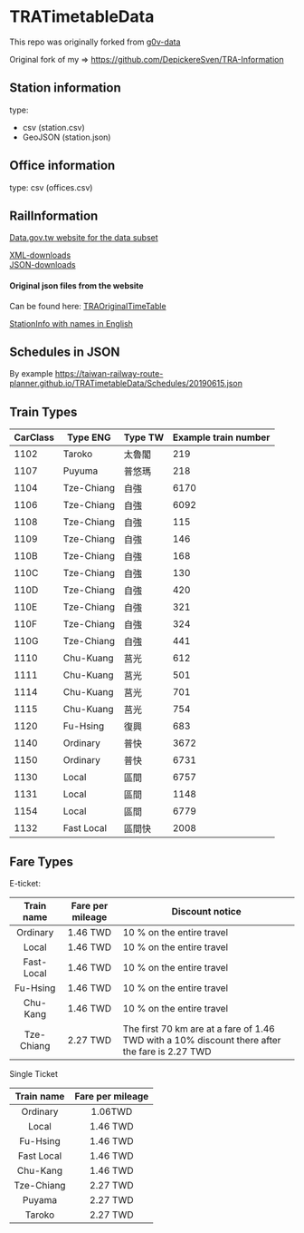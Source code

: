 # TRATimetableData

This repo was originally forked from [g0v-data](https://github.com/g0v-data/railway)

Original fork of my => https://github.com/DepickereSven/TRA-Information

## Station information

type: 
- csv (station.csv)
- GeoJSON (station.json)

## Office information

type: csv (offices.csv)

## RailInformation

[Data.gov.tw website for the data subset](https://data.gov.tw/dataset/6138#r1)
 
[XML-downloads](https://ods.railway.gov.tw/tra-ods-web/ods/download/dataResource/railway_schedule/XML/list)\
[JSON-downloads](https://ods.railway.gov.tw/tra-ods-web/ods/download/dataResource/railway_schedule/JSON/list)

#### Original json files from the website

Can be found here: [TRAOriginalTimeTable](https://github.com/Taiwan-Railway-Route-Planner/TRAOriginalTimeTable)


[StationInfo with names in English](https://taiwan-railway-route-planner.github.io/TRATimetableData/stationInfo.json)

## Schedules in JSON 

By example https://taiwan-railway-route-planner.github.io/TRATimetableData/Schedules/20190615.json


## Train Types

| CarClass | Type ENG   | Type TW | Example train number | 
|----------|------------|---------|----------------------|
| 1102     | Taroko     | 太魯閣     | 219                  | 
| 1107     | Puyuma     | 普悠瑪     | 218                  | 
| 1104     | Tze-Chiang | 自強      | 6170                 | 
| 1106     | Tze-Chiang | 自強      | 6092                 | 
| 1108     | Tze-Chiang | 自強      | 115                  | 
| 1109     | Tze-Chiang | 自強      | 146                  | 
| 110B     | Tze-Chiang | 自強      | 168                  | 
| 110C     | Tze-Chiang | 自強      | 130                  | 
| 110D     | Tze-Chiang | 自強      | 420                  | 
| 110E     | Tze-Chiang | 自強      | 321                  | 
| 110F     | Tze-Chiang | 自強      | 324                  | 
| 110G     | Tze-Chiang | 自強      | 441                  | 
| 1110     | Chu-Kuang  | 莒光      | 612                  | 
| 1111     | Chu-Kuang  | 莒光      | 501                  | 
| 1114     | Chu-Kuang  | 莒光      | 701                  | 
| 1115     | Chu-Kuang  | 莒光      | 754                  | 
| 1120     | Fu-Hsing   | 復興      | 683                  | 
| 1140     | Ordinary   | 普快      | 3672                 | 
| 1150     | Ordinary   | 普快      | 6731                 | 
| 1130     | Local      | 區間      | 6757                 | 
| 1131     | Local      | 區間      | 1148                 | 
| 1154     | Local      | 區間      | 6779                 |
| 1132     | Fast Local | 區間快     | 2008                 | 


## Fare Types

E-ticket: 

| Train name | Fare per mileage | Discount notice                                                                                |
|:----------:|:----------------:|------------------------------------------------------------------------------------------------|
|  Ordinary  |     1.46 TWD     | 10 % on the entire travel                                                                      |
|   Local    |     1.46 TWD     | 10 % on the entire travel                                                                      |
| Fast-Local |     1.46 TWD     | 10 % on the entire travel                                                                      |
|  Fu-Hsing  |     1.46 TWD     | 10 % on the entire travel                                                                      |
|  Chu-Kang  |     1.46 TWD     | 10 % on the entire travel                                                                      |
| Tze-Chiang |     2.27 TWD     | The first 70 km are at a fare of 1.46 TWD with a 10% discount there after the fare is 2.27 TWD |

Single Ticket

| Train name | Fare per mileage |
|:----------:|:----------------:|
|  Ordinary  |     1.06TWD      |
|   Local    |     1.46 TWD     |
|  Fu-Hsing  |     1.46 TWD     |
| Fast Local |     1.46 TWD     |
|  Chu-Kang  |     1.46 TWD     |
| Tze-Chiang |     2.27 TWD     |
|   Puyama   |     2.27 TWD     |
|   Taroko   |     2.27 TWD     |
